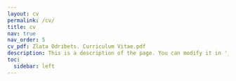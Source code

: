 ```yaml
---
layout: cv
permalink: /cv/
title: cv
nav: true
nav_order: 5
cv_pdf: Zlata Odribets. Curriculum Vitae.pdf
description: This is a description of the page. You can modify it in '_pages/cv.md'. You can also change or remove the top pdf download button.
toc:
  sidebar: left
---
```

